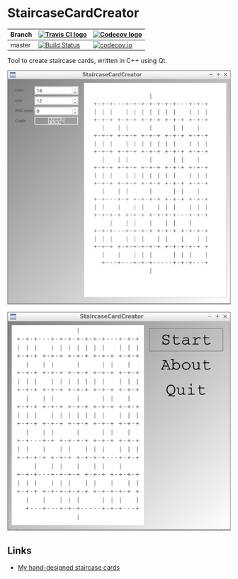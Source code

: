 # StaircaseCardCreator

Branch|[![Travis CI logo](TravisCI.png)](https://travis-ci.org)|[![Codecov logo](Codecov.png)](https://www.codecov.io)
---|---|---
master|[![Build Status](https://travis-ci.org/richelbilderbeek/StaircaseCardCreator.svg?branch=master)](https://travis-ci.org/richelbilderbeek/StaircaseCardCreator)|[![codecov.io](https://codecov.io/github/richelbilderbeek/StaircaseCardCreator/coverage.svg?branch=master)](https://codecov.io/github/richelbilderbeek/StaircaseCardCreator/branch/master)

Tool to create staircase cards, written in C++ using Qt.

![Main](Screenshots/Main.png)

![Menu](Screenshots/Menu.png)

## Links

- [My hand-designed staircase cards](https://github.com/richelbilderbeek/staircase_card_creator)
